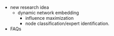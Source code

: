 * new research idea
    * dynamic network embedding 
        * influence maximization
        * node classification/expert identification.
* FAQs
